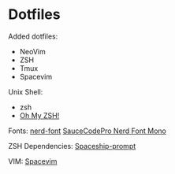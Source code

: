 # Dotfiles

Added dotfiles:
* NeoVim
* ZSH
* Tmux
* Spacevim

Unix Shell:
 * zsh
 * [Oh My ZSH!](https://ohmyz.sh/) 

Fonts:
[nerd-font](https://github.com/ryanoasis/nerd-fonts)
[SauceCodePro Nerd Font Mono](https://spacevim.org/documentation/#font)

ZSH Dependencies:
[Spaceship-prompt](https://github.com/denysdovhan/spaceship-prompt)

VIM:
[Spacevim](https://spacevim.org/)
